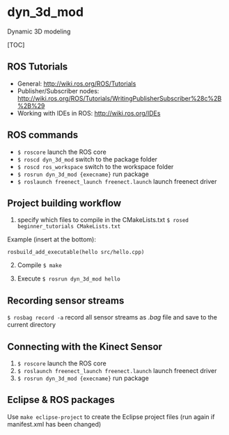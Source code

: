 # dyn_3d_mod

Dynamic 3D modeling

[TOC]


## ROS Tutorials
- General: http://wiki.ros.org/ROS/Tutorials
- Publisher/Subscriber nodes: http://wiki.ros.org/ROS/Tutorials/WritingPublisherSubscriber%28c%2B%2B%29
- Working with IDEs in ROS: http://wiki.ros.org/IDEs

## ROS commands

- ``$ roscore`` launch the ROS core
- ``$ roscd dyn_3d_mod`` switch to the package folder
- ``$ roscd ros_workspace`` switch to the workspace folder
- ``$ rosrun dyn_3d_mod {execname}`` run package
- ``$ roslaunch freenect_launch freenect.launch`` launch freenect driver

## Project building workflow

1. specify which files to compile in the CMakeLists.txt
``$ rosed beginner_tutorials CMakeLists.txt ``
> 
Example (insert at the bottom):
```
rosbuild_add_executable(hello src/hello.cpp)
```

2. Compile
``$ make``

3. Execute
``$ rosrun dyn_3d_mod hello``

## Recording sensor streams
`$ rosbag record -a` record all sensor streams as *.bag* file and save to the current directory

## Connecting with the Kinect Sensor
1. ``$ roscore`` launch the ROS core
2. ``$ roslaunch freenect_launch freenect.launch`` launch freenect driver
3. ``$ rosrun dyn_3d_mod {execname}`` run package


## Eclipse & ROS packages
Use ``make eclipse-project`` to create the Eclipse project files (run again if manifest.xml has been changed)

